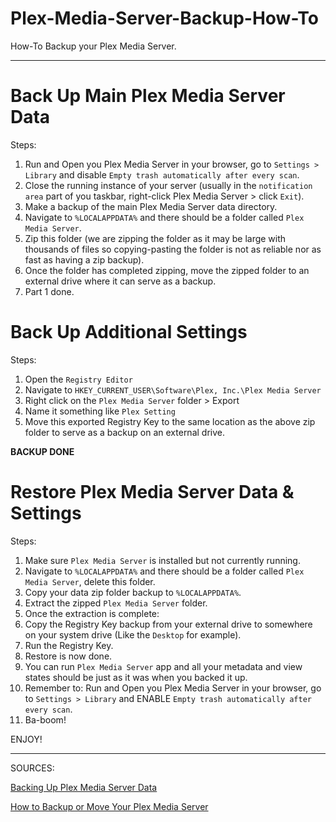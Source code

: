 # Plex-Media-Server-Backup-How-To
How-To Backup your Plex Media Server.

***

# Back Up Main Plex Media Server Data

Steps:

1. Run and Open you Plex Media Server in your browser, go to `Settings > Library` and disable `Empty trash automatically after every scan`.
2. Close the running instance of your server (usually in the `notification area` part of you taskbar, right-click Plex Media Server > click `Exit`).
3. Make a backup of the main Plex Media Server data directory.
4. Navigate to `%LOCALAPPDATA%` and there should be a folder called `Plex Media Server`.
5. Zip this folder (we are zipping the folder as it may be large with thousands of files so copying-pasting the folder is not as reliable nor as fast as having a zip backup).
6. Once the folder has completed zipping, move the zipped folder to an external drive where it can serve as a backup.
7. Part 1 done.

# Back Up Additional Settings

Steps:

1. Open the `Registry Editor`
2. Navigate to `HKEY_CURRENT_USER\Software\Plex, Inc.\Plex Media Server`
3. Right click on the `Plex Media Server` folder > Export
4. Name it something like `Plex Setting`
5. Move this exported Registry Key to the same location as the above zip folder to serve as a backup on an external drive.

**BACKUP DONE**

# Restore Plex Media Server Data & Settings

Steps:

1. Make sure `Plex Media Server` is installed but not currently running.
2. Navigate to `%LOCALAPPDATA%` and there should be a folder called `Plex Media Server`, delete this folder.
3. Copy your data zip folder backup to `%LOCALAPPDATA%`.
4. Extract the zipped `Plex Media Server` folder.
5. Once the extraction is complete:
6. Copy the Registry Key backup from your external drive to somewhere on your system drive (Like the `Desktop` for example).
7. Run the Registry Key.
8. Restore is now done.
9. You can run `Plex Media Server` app and all your metadata and view states should be just as it was when you backed it up.
10. Remember to: Run and Open you Plex Media Server in your browser, go to `Settings > Library` and ENABLE `Empty trash automatically after every scan`.
11. Ba-boom!

ENJOY!

***

SOURCES:

[Backing Up Plex Media Server Data](https://support.plex.tv/articles/201539237-backing-up-plex-media-server-data/)

[How to Backup or Move Your Plex Media Server](https://www.youtube.com/watch?v=1mhOkM_Du-4)

